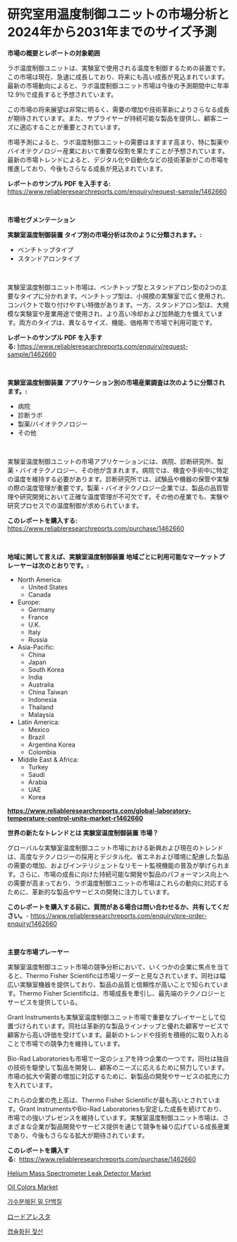 <p><h1>研究室用温度制御ユニットの市場分析と2024年から2031年までのサイズ予測</h1></p><p><strong>市場の概要とレポートの対象範囲</strong></p>
<p><p>ラボ温度制御ユニットは、実験室で使用される温度を制御するための装置です。この市場は現在、急速に成長しており、将来にも高い成長が見込まれています。最新の市場動向によると、ラボ温度制御ユニット市場は今後の予測期間中に年率12.9％で成長すると予想されています。</p><p>この市場の将来展望は非常に明るく、需要の増加や技術革新によりさらなる成長が期待されています。また、サプライヤーが持続可能な製品を提供し、顧客ニーズに適応することが重要とされています。</p><p>市場予測によると、ラボ温度制御ユニットの需要はますます高まり、特に製薬やバイオテクノロジー産業において重要な役割を果たすことが予想されています。最新の市場トレンドによると、デジタル化や自動化などの技術革新がこの市場を推進しており、今後もさらなる成長が見込まれています。</p></p>
<p><strong>レポートのサンプル PDF を入手する:</strong> <a href="https://www.reliableresearchreports.com/enquiry/request-sample/1462660">https://www.reliableresearchreports.com/enquiry/request-sample/1462660</a></p>
<p>&nbsp;</p>
<p><strong>市場セグメンテーション</strong></p>
<p><strong>実験室温度制御装置 タイプ別の市場分析は次のように分類されます。:</strong></p>
<p><ul><li>ベンチトップタイプ</li><li>スタンドアロンタイプ</li></ul></p>
<p>&nbsp;</p>
<p><p>実験室温度制御ユニット市場は、ベンチトップ型とスタンドアロン型の2つの主要なタイプに分かれます。ベンチトップ型は、小規模の実験室で広く使用され、コンパクトで取り付けやすい特徴があります。一方、スタンドアロン型は、大規模な実験室や産業用途で使用され、より高い冷却および加熱能力を備えています。両方のタイプは、異なるサイズ、機能、価格帯で市場で利用可能です。</p></p>
<p><strong>レポートのサンプル PDF を入手する:</strong>&nbsp;<a href="https://www.reliableresearchreports.com/enquiry/request-sample/1462660">https://www.reliableresearchreports.com/enquiry/request-sample/1462660</a></p>
<p>&nbsp;</p>
<p><strong> 実験室温度制御装置 アプリケーション別の市場産業調査は次のように分類されます。:</strong></p>
<p><ul><li>病院</li><li>診断ラボ</li><li>製薬/バイオテクノロジー</li><li>その他</li></ul></p>
<p>&nbsp;</p>
<p><p>実験室温度制御ユニットの市場アプリケーションには、病院、診断研究所、製薬・バイオテクノロジー、その他が含まれます。病院では、検査や手術中に特定の温度を維持する必要があります。診断研究所では、試験品や機器の保管や実験の際の温度管理が重要です。製薬・バイオテクノロジー企業では、製品の品質管理や研究開発において正確な温度管理が不可欠です。その他の産業でも、実験や研究プロセスでの温度制御が求められています。</p></p>
<p><strong>このレポートを購入する:</strong>&nbsp; <a href="https://www.reliableresearchreports.com/purchase/1462660">https://www.reliableresearchreports.com/purchase/1462660</a></p>
<p>&nbsp;</p>
<p><strong>地域に関して言えば、実験室温度制御装置 地域ごとに利用可能なマーケットプレーヤーは次のとおりです。:</strong></p>
<p><ul>
    <li>
        North America:
        <ul>
            <li>United States</li>
            <li>Canada</li>
        </ul>
    </li>
    <li>
        Europe:
        <ul>
            <li>Germany</li>
            <li>France</li>
            <li>U.K.</li>
            <li>Italy</li>
            <li>Russia</li>
        </ul>
    </li>
    <li>
        Asia-Pacific:
        <ul>
            <li>China</li>
            <li>Japan</li>
            <li>South Korea</li>
            <li>India</li>
            <li>Australia</li>
            <li>China Taiwan</li>
            <li>Indonesia</li>
            <li>Thailand</li>
            <li>Malaysia</li>
        </ul>
    </li>
    <li>
        Latin America:
        <ul>
            <li>Mexico</li>
            <li>Brazil</li>
            <li>Argentina Korea</li>
            <li>Colombia</li>
        </ul>
    </li>
    <li>
        Middle East & Africa:
        <ul>
            <li>Turkey</li>
            <li>Saudi</li>
            <li>Arabia</li>
            <li>UAE</li>
            <li>Korea</li>
        </ul>
    </li>
    </ul></p>
<p><strong><a href="https://www.reliableresearchreports.com/global-laboratory-temperature-control-units-market-r1462660">https://www.reliableresearchreports.com/global-laboratory-temperature-control-units-market-r1462660</a></strong>&nbsp;</p>
<p><strong>世界の新たなトレンドとは 実験室温度制御装置 市場？</strong></p>
<p><p>グローバルな実験室温度制御ユニット市場における新興および現在のトレンドは、高度なテクノロジーの採用とデジタル化、省エネおよび環境に配慮した製品の需要の増加、およびインテリジェントなリモート監視機能の普及が挙げられます。さらに、市場の成長に向けた持続可能な開発や製品のパフォーマンス向上への需要が高まっており、ラボ温度制御ユニットの市場はこれらの動向に対応するために、革新的な製品やサービスの開発に注力しています。</p></p>
<p><strong>このレポートを購入する前に、質問がある場合は問い合わせるか、共有してください。</strong>- <a href="https://www.reliableresearchreports.com/enquiry/pre-order-enquiry/1462660">https://www.reliableresearchreports.com/enquiry/pre-order-enquiry/1462660</a></p>
<p>&nbsp;</p>
<p><strong>主要な市場プレーヤー</strong></p>
<p><p>実験室温度制御ユニット市場の競争分析において、いくつかの企業に焦点を当てると、Thermo Fisher Scientificは市場リーダーと見なされています。同社は幅広い実験室機器を提供しており、製品の品質と信頼性が高いことで知られています。Thermo Fisher Scientificは、市場成長を牽引し、最先端のテクノロジーとサービスを提供している。</p><p>Grant Instrumentsも実験室温度制御ユニット市場で重要なプレイヤーとして位置づけられています。同社は革新的な製品ラインナップと優れた顧客サービスで顧客から高い評価を受けています。最新のトレンドや技術を積極的に取り入れることで市場での競争力を維持しています。</p><p>Bio-Rad Laboratoriesも市場で一定のシェアを持つ企業の一つです。同社は独自の技術を駆使して製品を開発し、顧客のニーズに応えるために努力しています。市場の拡大や需要の増加に対応するために、新製品の開発やサービスの拡充に力を入れています。</p><p>これらの企業の売上高は、Thermo Fisher Scientificが最も高いとされています。Grant InstrumentsやBio-Rad Laboratoriesも安定した成長を続けており、市場での強いプレゼンスを維持しています。実験室温度制御ユニット市場は、さまざまな企業が製品開発やサービス提供を通じて競争を繰り広げている成長産業であり、今後もさらなる拡大が期待されています。</p></p>
<p><strong>このレポートを購入する:</strong>&nbsp;&nbsp;<a href="https://www.reliableresearchreports.com/purchase/1462660">https://www.reliableresearchreports.com/purchase/1462660</a></p>
<p><p><a href="https://github.com/prosalinda88/Market-Research-Report-List-4/blob/main/helium-mass-spectrometer-leak-detector-market.md">Helium Mass Spectrometer Leak Detector Market</a></p><p><a href="https://issuu.com/reportprime-2/docs/oil-colors-market-size-2030.pptx">Oil Colors Market</a></p><p><a href="https://github.com/jntpkh496620/Market-Research-Report-List-1/blob/main/179611727905.md">가수분해된 밀 단백질</a></p><p><a href="https://github.com/vhemk0794148/Market-Research-Report-List-1/blob/main/285145630336.md">ロードアレスタ</a></p><p><a href="https://github.com/vsoq0zknh59/Market-Research-Report-List-1/blob/main/912917527906.md">캡슐화된 젖산</a></p></p>